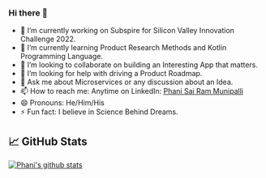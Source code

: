### Hi there 👋

- 🔭 I’m currently working on Subspire for Silicon Valley Innovation Challenge 2022.
- 🌱 I’m currently learning Product Research Methods and Kotlin Programming Language.
- 👯 I’m looking to collaborate on building an Interesting App that matters.
- 🤔 I’m looking for help with driving a Product Roadmap.
- 💬 Ask me about Microservices or any discussion about an Idea.
- 📫 How to reach me: Anytime on LinkedIn: [Phani Sai Ram Munipalli](https://www.linkedin.com/in/iamphanisairam/)
- 😄 Pronouns: He/Him/His
- ⚡ Fun fact: I believe in Science Behind Dreams.

## 📈 GitHub Stats 
[![Phani's github stats](https://github-readme-stats.vercel.app/api?username=phanisaimunipalli)](https://github.com/phanisaimunipalli)


